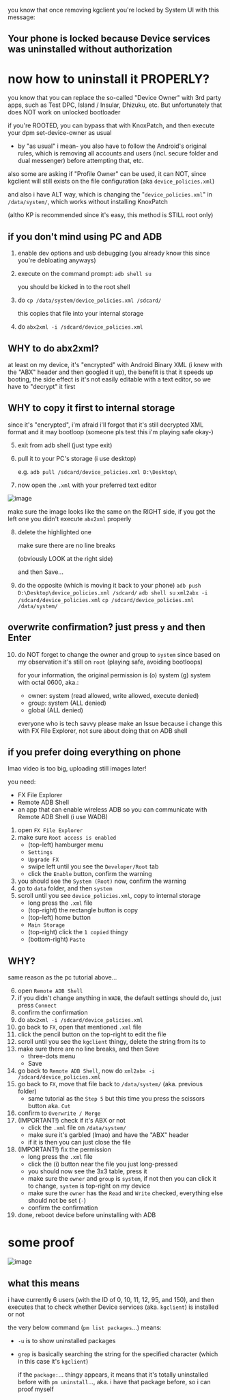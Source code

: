 you know that once removing kgclient you're locked by System UI with this message:

## Your phone is locked because Device services was uninstalled without authorization

# now how to uninstall it PROPERLY?

you know that you can replace the so-called "Device Owner" with 3rd party apps, such as Test DPC, Island / Insular, Dhizuku, etc. But unfortunately that does NOT work on unlocked bootloader

if you're ROOTED, you can bypass that with KnoxPatch, and then execute your dpm set-device-owner as usual
* by "as usual" i mean- you also have to follow the Android's original rules, which is removing all accounts and users (incl. secure folder and dual messenger) before attempting that, etc.

also some are asking if "Profile Owner" can be used, it can NOT, since kgclient will still exists on the file configuration (aka `device_policies.xml`)

and also i have ALT way, which is changing the "`device_policies.xml`" in `/data/system/`, which works without installing KnoxPatch

(altho KP is recommended since it's easy, this method is STILL root only)

## if you don't mind using PC and ADB

1. enable dev options and usb debugging (you already know this since you're debloating anyways)
2. execute on the command prompt: `adb shell su`

   you should be kicked in to the root shell
3. do `cp /data/system/device_policies.xml /sdcard/`

   this copies that file into your internal storage
4. do `abx2xml -i /sdcard/device_policies.xml`

## WHY to do abx2xml?
at least on my device, it's "encrypted" with Android Binary XML (i knew with the "ABX" header and then googled it up), the benefit is that it speeds up booting, the side effect is it's not easily editable with a text editor, so we have to "decrypt" it first

## WHY to copy it first to internal storage
since it's "encrypted", i'm afraid i'll forgot that it's still decrypted XML format and it may bootloop (someone pls test this i'm playing safe okay-)

5. exit from adb shell (just type exit)
6. pull it to your PC's storage (i use desktop)

   e.g. `adb pull /sdcard/device_policies.xml D:\Desktop\`
7. now open the `.xml` with your preferred text editor

![image](https://github.com/Antonomasia3/stuff/assets/89201774/47bdbcd7-7770-430a-a771-3f9345b015e7)

make sure the image looks like the same on the RIGHT side, if you got the left one you didn't execute `abx2xml` properly

8. delete the highlighted one

   make sure there are no line breaks

   (obviously LOOK at the right side)

   and then Save...

9. do the opposite (which is moving it back to your phone)
   `adb push D:\Desktop\device_policies.xml /sdcard/`
   `adb shell su`
   `xml2abx -i /sdcard/device_policies.xml`
   `cp /sdcard/device_policies.xml /data/system/`

## overwrite confirmation? just press `y` and then Enter

10. do NOT forget to change the owner and group to `system` since based on my observation it's still on `root` (playing safe, avoiding bootloops)

    for your information, the original permission is (o) system (g) system with octal 0600, aka.:
    * owner: system (read allowed, write allowed, execute denied)
    * group: system (ALL denied)
    * global (ALL denied)
   
    everyone who is tech savvy please make an Issue because i change this with FX File Explorer, not sure about doing that on ADB shell

## if you prefer doing everything on phone
lmao video is too big, uploading still images later!

you need:
* FX File Explorer
* Remote ADB Shell
* an app that can enable wireless ADB so you can communicate with Remote ADB Shell (i use WADB)

1. open `FX File Explorer`
2. make sure `Root access is enabled`
   * (top-left) hamburger menu
   * `Settings`
   * `Upgrade FX`
   * swipe left until you see the `Developer/Root` tab
   * click the `Enable` button, confirm the warning
3. you should see the `System (Root)` now, confirm the warning
4. go to `data` folder, and then `system`
5. scroll until you see `device_policies.xml`, copy to internal storage
   * long press the `.xml` file
   * (top-right) the rectangle button is copy
   * (top-left) home button
   * `Main Storage`
   * (top-right) click the `1 copied` thingy
   * (bottom-right) `Paste`

## WHY?
same reason as the pc tutorial above...

6. open `Remote ADB Shell`
7. if you didn't change anything in `WADB`, the default settings should do, just press `Connect`
8. confirm the confirmation
9. do `abx2xml -i /sdcard/device_policies.xml`
10. go back to `FX`, open that mentioned `.xml` file
11. click the pencil button on the top-right to edit the file
12. scroll until you see the `kgclient` thingy, delete the string from its <admin> to </admin>
13. make sure there are no line breaks, and then Save
    * three-dots menu
    * Save
14. go back to `Remote ADB Shell`, now do `xml2abx -i /sdcard/device_policies.xml`
15. go back to `FX`, move that file back to `/data/system/` (aka. previous folder)
    * same tutorial as the `Step 5` but this time you press the scissors button aka. `Cut`
16. confirm to `Overwrite / Merge`
17. (IMPORTANT!) check if it's ABX or not
    * click the `.xml` file on `/data/system/`
    * make sure it's garbled (lmao) and have the "ABX" header
    * if it is then you can just close the file
19. (IMPORTANT!) fix the permission
    * long press the `.xml` file
    * click the (i) button near the file you just long-pressed
    * you should now see the 3x3 table, press it
    * make sure the `owner` and `group` is `system`, if not then you can click it to change, `system` is top-right on my device
    * make sure the `owner` has the `Read` and `Write` checked, everything else should not be set (`-`)
    * confirm the confirmation
20. done, reboot device before uninstalling with ADB

# some proof

![image](https://github.com/Antonomasia3/stuff/assets/89201774/9708415c-7626-4729-9323-009533dd4f66)

## what this means

i have currently 6 users (with the ID of 0, 10, 11, 12, 95, and 150), and then executes that to check whether Device services (aka. `kgclient`) is installed or not

the very below command (`pm list packages`...) means:

* `-u` is to show uninstalled packages
* `grep` is basically searching the string for the specified character (which in this case it's `kgclient`)

  if the `package:`... thingy appears, it means that it's totally uninstalled before with `pm uninstall`..., aka. i have that package before, so i can proof myself
